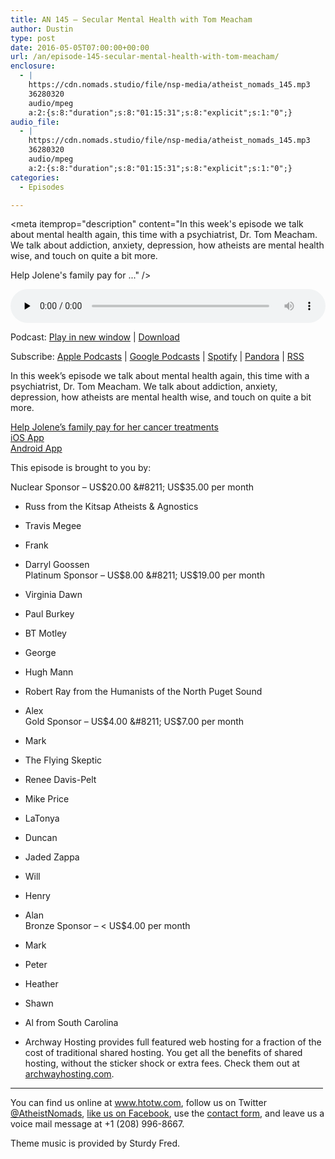 ```yaml
---
title: AN 145 – Secular Mental Health with Tom Meacham
author: Dustin
type: post
date: 2016-05-05T07:00:00+00:00
url: /an/episode-145-secular-mental-health-with-tom-meacham/
enclosure:
  - |
    https://cdn.nomads.studio/file/nsp-media/atheist_nomads_145.mp3
    36280320
    audio/mpeg
    a:2:{s:8:"duration";s:8:"01:15:31";s:8:"explicit";s:1:"0";}
audio_file:
  - |
    https://cdn.nomads.studio/file/nsp-media/atheist_nomads_145.mp3
    36280320
    audio/mpeg
    a:2:{s:8:"duration";s:8:"01:15:31";s:8:"explicit";s:1:"0";}
categories:
  - Episodes

---
```

<div itemscope itemtype="http://schema.org/AudioObject">
  <meta itemprop="name" content="Episode 145 &#8211; Secular Mental Health with Tom Meacham" />
  
  <meta itemprop="uploadDate" content="2016-05-05T01:00:00-06:00" />
  
  <meta itemprop="encodingFormat" content="audio/mpeg" />
  
  <meta itemprop="duration" content="PT1H15M31S" />
  
  <meta itemprop="description" content="In this week's episode we talk about mental health again, this time with a psychiatrist, Dr. Tom Meacham. We talk about addiction, anxiety, depression, how atheists are mental health wise, and touch on quite a bit more.

Help Jolene's family pay for ..." />
  
  <meta itemprop="contentUrl" content="https://dts.podtrac.com/redirect.mp3/cdn.nomads.studio/file/nsp-media/atheist_nomads_145.mp3" />
  
  <meta itemprop="contentSize" content="34.6" />
  </p> 
  
  <div class="powerpress_player" id="powerpress_player_8404">
    <audio class="wp-audio-shortcode" id="audio-5089-148" preload="none" style="width: 100%;" controls="controls"><source type="audio/mpeg" src="https://dts.podtrac.com/redirect.mp3/cdn.nomads.studio/file/nsp-media/atheist_nomads_145.mp3?_=148" /><a href="https://dts.podtrac.com/redirect.mp3/cdn.nomads.studio/file/nsp-media/atheist_nomads_145.mp3">https://dts.podtrac.com/redirect.mp3/cdn.nomads.studio/file/nsp-media/atheist_nomads_145.mp3</a></audio>
  </div>
</div>

<p class="powerpress_links powerpress_links_mp3">
  Podcast: <a href="https://dts.podtrac.com/redirect.mp3/cdn.nomads.studio/file/nsp-media/atheist_nomads_145.mp3" class="powerpress_link_pinw" target="_blank" title="Play in new window" onclick="return powerpress_pinw('https://htotw.com/?powerpress_pinw=5089-podcast');" rel="nofollow">Play in new window</a> | <a href="https://dts.podtrac.com/redirect.mp3/cdn.nomads.studio/file/nsp-media/atheist_nomads_145.mp3" class="powerpress_link_d" title="Download" rel="nofollow" download="atheist_nomads_145.mp3">Download</a>
</p>

<p class="powerpress_links powerpress_subscribe_links">
  Subscribe: <a href="https://podcasts.apple.com/us/podcast/humanists-take-on-the-world/id530050098?mt=2&ls=1" class="powerpress_link_subscribe powerpress_link_subscribe_itunes" target="_blank" title="Subscribe on Apple Podcasts" rel="nofollow">Apple Podcasts</a> | <a href="https://www.google.com/podcasts?feed=aHR0cDovL2F0aGVpc3Rub21hZHMubGlic3luLmNvbS9yc3M%3D" class="powerpress_link_subscribe powerpress_link_subscribe_googleplay" target="_blank" title="Subscribe on Google Podcasts" rel="nofollow">Google Podcasts</a> | <a href="https://open.spotify.com/show/3LzK2xZGike6Tc1GEMtMbr?si=LieN9SNuTpq96smuaUsH8A" class="powerpress_link_subscribe powerpress_link_subscribe_spotify" target="_blank" title="Subscribe on Spotify" rel="nofollow">Spotify</a> | <a href="https://www.pandora.com/podcast/atheist-nomads/PC:10122?corr=62071012&part=ug" class="powerpress_link_subscribe powerpress_link_subscribe_pandora" target="_blank" title="Subscribe on Pandora" rel="nofollow">Pandora</a> | <a href="https://htotw.com/feed/podcast/" class="powerpress_link_subscribe powerpress_link_subscribe_rss" target="_blank" title="Subscribe via RSS" rel="nofollow">RSS</a>
</p>

In this week&#8217;s episode we talk about mental health again, this time with a psychiatrist, Dr. Tom Meacham. We talk about addiction, anxiety, depression, how atheists are mental health wise, and touch on quite a bit more.

<a href="https://www.gofundme.com/2qkxcz92" target="_blank" rel="noopener">Help Jolene&#8217;s family pay for her cancer treatments</a>  
<a href="https://itunes.apple.com/us/app/atheistnomad/id1109489775?ls=1&mt=8" target="_blank" rel="noopener">iOS App</a>  
<a href="https://play.google.com/store/apps/details?id=com.atheistnomads.android.nomad" target="_blank" rel="noopener">Android App</a>

This episode is brought to you by:

Nuclear Sponsor &#8211; US$20.00 &#8211; US$35.00 per month  
* Russ from the Kitsap Atheists & Agnostics  
* Travis Megee  
* Frank  
* Darryl Goossen  
Platinum Sponsor &#8211; US$8.00 &#8211; US$19.00 per month  
* Virginia Dawn  
* Paul Burkey  
* BT Motley  
* George  
* Hugh Mann  
* Robert Ray from the Humanists of the North Puget Sound  
* Alex  
Gold Sponsor &#8211; US$4.00 &#8211; US$7.00 per month  
* Mark  
* The Flying Skeptic  
* Renee Davis-Pelt  
* Mike Price  
* LaTonya  
* Duncan  
* Jaded Zappa  
* Will  
* Henry  
* Alan  
Bronze Sponsor &#8211; < US$4.00 per month  
* Mark  
* Peter  
* Heather  
* Shawn  
* Al from South Carolina

* Archway Hosting provides full featured web hosting for a fraction of the cost of traditional shared hosting. You get all the benefits of shared hosting, without the sticker shock or extra fees. Check them out at <a href="http://archwayhosting.com/" target="_blank" rel="noopener">archwayhosting.com</a>.

<hr width="500" />

You can find us online at <a href="https://www.htotw.com/" target="_blank" rel="noopener">www.htotw.com</a>, follow us on Twitter <a href="https://htotw.com/twitter" target="_blank" rel="noopener">@AtheistNomads</a>, <a href="https://htotw.com/facebook" target="_blank" rel="noopener">like us on Facebook</a>, use the [contact form](https://htotw.com/contact), and leave us a voice mail message at +1 (208) 996-8667.

Theme music is provided by Sturdy Fred.